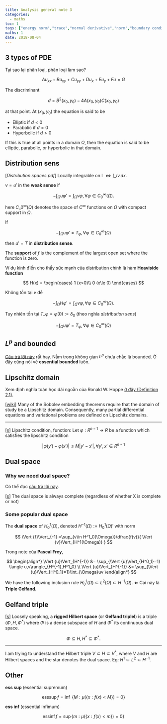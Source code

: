 ```yaml
---
title: Analysis general note 3
categories:
  - maths
toc: 1
tags: ["energy norm","trace","normal derivative","norm","boundary condition","wellposed","convergence","stokes"]
maths: 1
date: 2018-08-04
---
```


## 3 types of PDE

Tại sao lại phân loại, phân loại làm sao?

$$
Au_{xx} + Bu_{xy} + Cu_{yy} + Du_x + Eu_y +Fu = G
$$

The discriminant

$$
d = B^2(x_0,y_0) - 4A(x_0,y_0)C(x_0,y_0)
$$

at that point. At $(x_0,y_0)$ the equation is said to be

- Elliptic if $d<0$
- Parabolic if $d=0$
- Hyperbolic if $d>0$

If this is true at all points in a domain $\Omega$, then the equation is said to be elliptic, parabolic, or hyperbolic in that domain.



## Distribution sens

[*Distribution spaces.pdf*] Locally integrable on I $\Leftrightarrow \int\_I v\, dx$.

$v=u'$ in the **weak sense** if 

$$
-\int_{\Omega} u\varphi' = \int_{\Omega}v \varphi, \forall \varphi \in C_0^{\infty}(\Omega).
$$

here $C\_0^{\infty}(\Omega)$ denotes the space of $C^{\infty}$ functions on $\Omega$ with compact support in $\Omega$.

If 

$$-\int_{\Omega} u \varphi' = T_{\varphi}, \forall \varphi\in C_0^{\infty}(\Omega)$$ 

then $u'=T$ in **distribution sense**.

The **support** of $f$ is the complement of the largest open set where the function is zero.

Ví dụ kinh điển cho thấy sức mạnh của distribution chính là hàm **Heaviside function**

$$
H(x) = \begin{cases} 1 (x>0)\\ 0 (x\le 0) \end{cases}
$$

Không tồn tại $v$ để 

$$
-\int_{\Omega} H\varphi' = \int_{\Omega}v \varphi, \forall \varphi \in C_0^{\infty}(\Omega).
$$

Tuy nhiên tồn tại $T\_{\varphi}=\varphi(0):=\delta_0$ (theo nghĩa *distribution sens*)

$$-\int_{\Omega} u \varphi' = T_{\varphi}, \forall \varphi\in C_0^{\infty}(\Omega)$$ 


## $L^p$ and bounded

[Câu trả lời này](https://math.stackexchange.com/questions/605162/are-functions-in-lp-space-always-bounded/608037#608037) rất hay. Nằm trong không gian $L^p$ chưa chắc là bounded. Ở đây cũng nói về **essential bounded** luôn.

## Lipschitz domain

Xem định nghĩa toán học dài ngoằn của Ronald W. Hoppe [ở đây (Definition 2.1)](https://www.math.uh.edu/~rohop/Fall_16/downloads/Chapter2.pdf).

[[wiki](https://en.wikipedia.org/wiki/Lipschitz_domain)] Many of the Sobolev embedding theorems require that the domain of study be a Lipschitz domain. Consequently, many partial differential equations and variational problems are defined on Lipschitz domains.

---

[[s](https://pdfs.semanticscholar.org/97e4/326291627c848a7a4f926cbc73eef3f11b28.pdf)] Lipschitz condition, function: Let $\varphi: R^{n-1} \to R$ be a function which satisfies the lipschitz condition

$$
\vert \varphi(y') - \varphi(x') \vert \le M \vert y'-x'\vert, \forall y',x' \in R^{n-1}
$$

## Dual space

### Why we need dual space?

Có thể đọc [câu trả lời này](https://math.stackexchange.com/questions/670159/why-do-we-need-dual-space).

[[s](https://math.stackexchange.com/questions/670159/why-do-we-need-dual-space)] The dual space is always complete (regardless of whether X is complete or not)

### Some popular dual space

The **dual space** of $H^1_0(\Omega)$, denoted $H^{-1}(\Omega):=H^1_0(\Omega)'$ with norm 

$$
\Vert {f}\Vert_{-1}:=\sup_{v\in H^1_0(\Omega)}\dfrac{f(v)}{ \Vert {v}\Vert_{H^1(\Omega)} }
$$

Trong note của **Pascal Frey**, 

$$
\begin{align*} 
\Vert {u}\Vert_{H^{-1}} &=  \sup_{\Vert {u}\Vert_{H^0_1}=1} \langle u,v\rangle_{H^{-1},H^1_0} \\
\Vert {u}\Vert_{H^{-1}} &= \sup_{\Vert {u}\Vert_{H^0_1}=1}\int_{\Omega}uv
\end{align*}
$$

We have the following inclusion rule $H^1_0(\Omega)\subset L^2(\Omega)\subset H^{-1}(\Omega)$. $\Leftarrow$ Cái này là **Triple Gelfand**.

## Gelfand triple

[[s](https://www.univie.ac.at/physikwiki/images/4/43/Handout_HS.pdf)] Loosely speaking, a **rigged Hilbert space** (or **Gelfand triplel**) is a triple $(\Phi, H, \Phi^{\ast})$ where $\Phi$ is a dense subspace of $H$ and $\Phi^{\ast}$ its continuous dual space.

$$
\Phi \subseteq H, H^{\ast} \subseteq \Phi^{\ast}.
$$

---

I am trying to understand the Hilbert triple $V \subset H \subset V^*$, where $V$ and $H$ are Hilbert spaces and the star denotes the dual space. Eg: $H^1 \subset L^2 \subset H^{-1}.$

## Other

**ess sup** (essential supremum)

$$
\mathrm {ess} \sup f=\inf \ \{M:\mu (\{x:f(x)<M\})=0\}
$$

**ess inf** (essential infimum)

$$
\mathrm {ess} \inf f=\sup\{m:\mu (\{x:f(x)<m\})=0\}
$$
